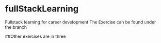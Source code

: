 # fullStackLearning
Fullstack learning for career development 
The Exercise can be found under the branch 



##Other exercises are in three
